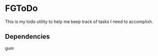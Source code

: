 # FGToDo

This is my todo utility to help me keep track of tasks I need to accomplixh.

## Dependencies
gum

